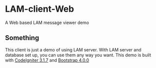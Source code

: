 # LAM-client-Web
A Web based LAM message viewer demo

## Something
This client is just a demo of using LAM server. With LAM server and database set up, you can use them any way you want.
This demo is built with [CodeIgniter 3.1.7](https://www.codeigniter.com/) and [Bootstrap 4.0.0](https://getbootstrap.com/)
